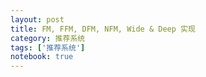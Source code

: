 ```yaml
---
layout: post
title: FM, FFM, DFM, NFM, Wide & Deep 实现
category: 推荐系统
tags: ['推荐系统']
notebook: true
---
```



<div id="app"></div>

<script>
    window.wangyu.run(function(){
        this.render_jupyter_notebook('/notebook/recommender_systems/FM.ipynb', 'app');
    });
</script>
